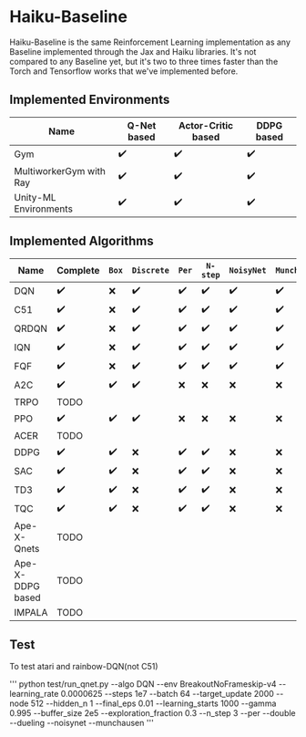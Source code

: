 # Haiku-Baseline

Haiku-Baseline is the same Reinforcement Learning implementation as any Baseline implemented through the Jax and Haiku libraries.
It's not compared to any Baseline yet, but it's two to three times faster than the Torch and Tensorflow works that we've implemented before.

## Implemented Environments

| **Name**                | **Q-Net based**              | **Actor-Critic based**       | **DDPG based**               | 
| ----------------------  | ---------------------------- | ---------------------------- | ---------------------------- |
| Gym                     | :heavy_check_mark:           | :heavy_check_mark:           | :heavy_check_mark:           |
| MultiworkerGym with Ray | :heavy_check_mark:           | :heavy_check_mark:           | :heavy_check_mark:           |
| Unity-ML Environments   | :heavy_check_mark:           | :heavy_check_mark:           | :heavy_check_mark:           |

## Implemented Algorithms

| **Name**            | **Complete**                 | ```Box```          | ```Discrete```     | ```Per```          | ```N-step```       | ```NoisyNet```     | ```Munchausen```   |
| ------------------- | ---------------------------- | ------------------ | ------------------ | ------------------ | ------------------ | ------------------ | ------------------ |
| DQN                 | :heavy_check_mark:           | :x:                | :heavy_check_mark: | :heavy_check_mark: | :heavy_check_mark: | :heavy_check_mark: | :heavy_check_mark: |
| C51                 | :heavy_check_mark:           | :x:                | :heavy_check_mark: | :heavy_check_mark: | :heavy_check_mark: | :heavy_check_mark: | :heavy_check_mark: |
| QRDQN               | :heavy_check_mark:           | :x:                | :heavy_check_mark: | :heavy_check_mark: | :heavy_check_mark: | :heavy_check_mark: | :heavy_check_mark: |
| IQN                 | :heavy_check_mark:           | :x:                | :heavy_check_mark: | :heavy_check_mark: | :heavy_check_mark: | :heavy_check_mark: | :heavy_check_mark: |
| FQF                 | :heavy_check_mark:           | :x:                | :heavy_check_mark: | :heavy_check_mark: | :heavy_check_mark: | :heavy_check_mark: | :heavy_check_mark: |
| A2C                 | :heavy_check_mark: 			 | :heavy_check_mark: | :heavy_check_mark: | :x:                | :x:                | :x:                | :x:                |
| TRPO                | TODO           		         |                    |                    |                    |                    |                    |                    |
| PPO                 | :heavy_check_mark:           | :heavy_check_mark: | :heavy_check_mark: | :x:                | :x:                | :x:                | :x:                |
| ACER                | TODO           		         |                    |                    |                    |                    |                    |                    |
| DDPG                | :heavy_check_mark:           | :heavy_check_mark: | :x:                | :heavy_check_mark: | :heavy_check_mark: | :x:                | :x:                |
| SAC                 | :heavy_check_mark:           | :heavy_check_mark: | :x:                | :heavy_check_mark: | :heavy_check_mark: | :x:                | :x:                |
| TD3                 | :heavy_check_mark:           | :heavy_check_mark: | :x:                | :heavy_check_mark: | :heavy_check_mark: | :x:                | :x:                |
| TQC                 | :heavy_check_mark:           | :heavy_check_mark: | :x:                | :heavy_check_mark: | :heavy_check_mark: | :x:                | :x:                |
| Ape-X-Qnets         | TODO           		         |                    |                    |                    |                    |                    |                    |
| Ape-X-DDPG based    | TODO           		         |                    |                    |                    |                    |                    |                    |
| IMPALA              | TODO           		         |                    |                    |                    |                    |                    |                    |

## Test 

To test atari and rainbow-DQN(not C51)

'''
python test/run_qnet.py --algo DQN --env BreakoutNoFrameskip-v4 --learning_rate 0.0000625 --steps 1e7 --batch 64 --target_update 2000 --node 512 --hidden_n 1 --final_eps 0.01 --learning_starts 1000 --gamma 0.995 --buffer_size 2e5 --exploration_fraction 0.3 --n_step 3 --per --double --dueling --noisynet --munchausen
'''